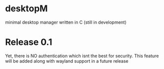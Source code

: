 # desktopM
minimal desktop manager written in C (still in development)

# Release 0.1
Yet, there is NO authentication which isnt the best for security.
This feature will be added along with wayland support in a future release
